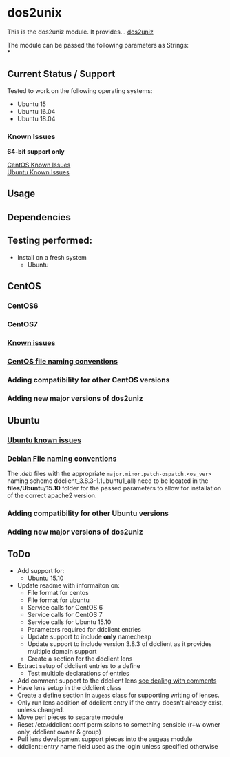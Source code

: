 # dos2unix

This is the dos2uniz module. It provides... [dos2uniz ]()

The module can be passed the following parameters as Strings:  
* 
  
## Current Status / Support
Tested to work on the following operating systems:
* Ubuntu 15 
* Ubuntu 16.04
* Ubuntu 18.04

### Known Issues  
**64-bit support only**  

[CentOS Known Issues](#CentOS_known_issues)  
[Ubuntu Known Issues](#Ubuntu_known_issues)

## Usage 

## Dependencies

## Testing performed:
* Install on a fresh system
	* Ubuntu
	
## CentOS

### CentOS6
### CentOS7

### <a href="CentOS_known_issues">Known issues</a>
 

### <a href="CentOS_file_naming_conventions">CentOS file naming conventions</a>
### Adding compatibility for other CentOS versions
### Adding new major versions of dos2uniz

## Ubuntu
### <a href="Ubuntu_known_issues">Ubuntu known issues</a>


### <a href="Debian_file_naming_conventions">Debian File naming conventions</a>
The *.deb* files with the appropriate `major.minor.patch-ospatch.<os_ver>` naming scheme ddclient_3.8.3-1.1ubuntu1_all) need to be located in the **files/Ubuntu/15.10** folder for the passed parameters to allow for installation of the correct apache2 version.  

### Adding compatibility for other Ubuntu versions
### Adding new major versions of dos2uniz

## ToDo
* Add support for:
  * Ubuntu 15.10
* Update readme with informaiton on:
  * File format for centos
  * File format for ubuntu
  * Service calls for CentOS 6
  * Service calls for CentOS 7
  * Service calls for Ubuntu 15.10
  * Parameters required for ddclient entries 
  * Update support to include **only** namecheap
  * Update support to include version 3.8.3 of ddclient as it provides multiple domain support
  * Create a section for the ddclient lens
* Extract setup of ddclient entries to a define
  * Test multiple declarations of entries 
* Add comment support to the ddclient lens [see dealing with comments](https://github.com/hercules-team/augeas/wiki/Dealing-with-comments)
* Have lens setup in the ddclient class
* Create a define section in `augeas` class for supporting writing of lenses.
* Only run lens addition of ddclient entry if the entry doesn't already exist, unless changed.
* Move perl pieces to separate module
* Reset /etc/ddclient.conf permissions to something sensible (r+w owner only, ddclient owner & group)
* Pull lens development support pieces into the augeas module
* ddclient::entry name field used as the login unless specified otherwise